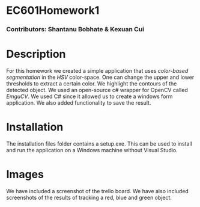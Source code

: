 # EC601Homework1
### Contributors: Shantanu Bobhate & Kexuan Cui

# Description

For this homework we created a simple application that uses _color-based segmentation_ in the _HSV_ color-space. One can change the upper and lower thresholds to extract a certain color. We highlight the contours of the detected object. We used an open-source c# wrapper for OpenCV called _EmguCV_. We used C# since it allowed us to create a windows form application. We also added functionality to save the result.

# Installation

The installation files folder contains a setup.exe. This can be used to install and run the application on a Windows machine without Visual Studio.

# Images

We have included a screenshot of the trello board.
We have also included screenshots of the results of tracking a red, blue and green object.
